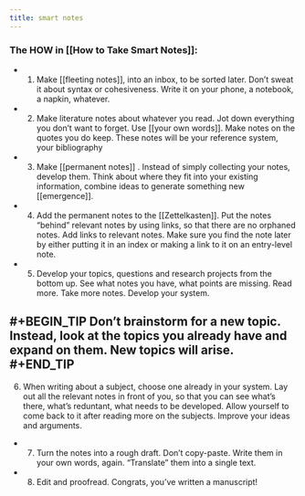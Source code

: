 ```yaml
---
title: smart notes
---
```


### The HOW in [[How to Take Smart Notes]]:
-
  1. Make [[fleeting notes]], into an inbox, to be sorted later. Don’t sweat it about syntax or cohesiveness. Write it on your phone, a notebook, a napkin, whatever.
-
  2. Make literature notes about whatever you read. Jot down everything you don’t want to forget. Use [[your own words]]. Make notes on the quotes you do keep. These notes will be your reference system, your bibliography
-
  3. Make [[permanent notes]] . Instead of simply collecting your notes, develop them. Think about where they fit into your existing information, combine ideas to generate something new [[emergence]].
-
  4. Add the permanent notes to the [[Zettelkasten]]. Put the notes “behind” relevant notes by using links, so that there are no orphaned notes. Add links to relevant notes. Make sure you find the note later by either putting it in an index or making a link to it on an entry-level note.
-
  5. Develop your topics, questions and research projects from the bottom up. See what notes you have, what points are missing. Read more. Take more notes. Develop your system.
## 
#+BEGIN_TIP
 Don’t brainstorm for a new topic. Instead, look at the topics you already have and expand on them. New topics will arise.
#+END_TIP
-
  6. When writing about a subject, choose one already in your system. Lay out all the relevant notes in front of you, so that you can see what’s there, what’s reduntant, what needs to be developed. Allow yourself to come back to it after reading more on the subjects. Improve your ideas and arguments.
-
  7. Turn the notes into a rough draft. Don’t copy-paste. Write them in your own words, again. “Translate” them into a single text.
-
  8. Edit and proofread. Congrats, you’ve written a manuscript!